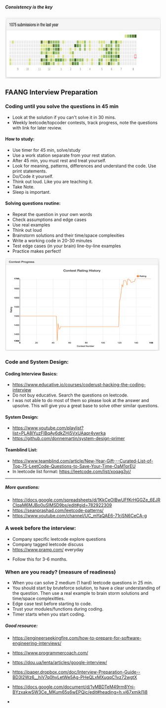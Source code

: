 ##### Consistency is the key
<img src="github_pic.png" alt="github progress" width="600" height="200">

## FAANG Interview Preparation

### Coding until you solve the questions in 45 min
- Look at the solution if you can't solve it in 30 mins.
- Weekly leetcode/topcoder contests, track progress, note the questions with link for later review.

#### How to study:
- Use timer for 45 min, solve/study
- Use a work station separate from your rest station.
- After 45 min, you must rest and treat yourself.
- Look for meaning, patterns, differences and understand the code. Use print statements.
- Do/Code it yourself.
- Think out loud. Like you are teaching it.
- Take Note. 
- Sleep is important. 

#### Solving questions routine:
- Repeat the question in your own words
- Check assumptions and edge cases
- Use real examples
- Think out loud
- Brainstorm solutions and their time/space complexities
- Write a working code in 20-30 minutes
- Test edge cases (in your brain) line-by-line examples
- Practice makes perfect!

<img src="leetcode_pic.png" alt="leetcode contest progress" width="500" height="300">

### Code and System Design:
#### Coding Interview Basics: 
- https://www.educative.io/courses/coderust-hacking-the-coding-interview
- Do not buy educative. Search the questions on leetcode.
- I was not able to do most of them so please look at the answer and upsolve. This will give you a great base to solve other similar questions.

#### System Design: 

- https://www.youtube.com/playlist?list=PLA8lYuzFlBqAy6dkZHj5VxUAaqr4vwrka
- https://github.com/donnemartin/system-design-primer


#### Teamblind List: 
- https://www.teamblind.com/article/New-Year-Gift---Curated-List-of-Top-75-LeetCode-Questions-to-Save-Your-Time-OaM1orEU
- In leetcode list format: https://leetcode.com/list/xoqag3yj/

---

##### More questions:
- https://docs.google.com/spreadsheets/d/1KkCeOIBwUFfKrHGGZe_6EJRCIqaM6MJBo0uSIMSD9bs/edit#gid=782922309
- https://seanprashad.com/leetcode-patterns/   
- https://www.youtube.com/channel/UC_mYaQAE6-71rjSN6CeCA-g 


### A week before the interview: 
- Company specific leetcode explore questions
- Company tagged leetcode discuss
- https://www.pramp.com/ everyday

* Follow this for 3-6 months.

### When are you ready? (measure of readiness)
- When you can solve 2 medium (1 hard) leetcode questions in 25 min.
- You should start by bruteforce solution, to have a clear understanding of the question. Then use a real example to brain storm solutions and time/space complexitties. 
- Edge case test before starting to code.
- Trust your modules/functions during coding.
- Timer starts when you start coding.

##### Good resource: 
- https://engineerseekingfire.com/how-to-prepare-for-software-engineering-interviews/
- https://www.programmercoach.com/
- https://dou.ua/lenta/articles/google-interview/ 
- https://paper.dropbox.com/doc/Interview-Preparation-Guide--BD3I2Wz6__hiV7q0hyLetWe5Ag-PHeQLxMXugqC1vz72wgtX
- https://docs.google.com/document/d/1yMBDTeM49rm8Yni-BYzxakwSW3Ce_MKum65s6wEPQic/edit#heading=h.vi67xmikl1i8

- 
